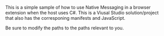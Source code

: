 This is a simple sample of how to use Native Messaging in a browser extension when the host uses C#. This is a Viusal Studio solution/project that also has the corresponing manifests and JavaScript.

Be sure to modify the paths to the paths relevant to you.
